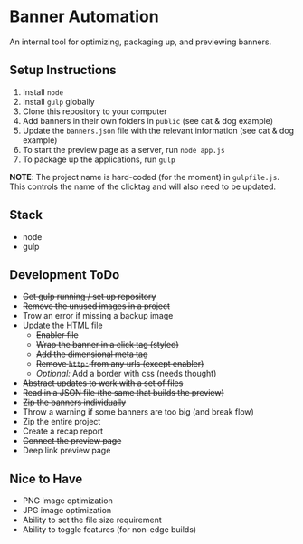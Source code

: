 # Banner Automation
An internal tool for optimizing, packaging up, and previewing banners.

## Setup Instructions
1. Install `node`
2. Install `gulp` globally
3. Clone this repository to your computer
4. Add banners in their own folders in `public` (see cat & dog example)
5. Update the `banners.json` file with the relevant information (see cat & dog example)
6. To start the preview page as a server, run `node app.js`
7. To package up the applications, run `gulp`

**NOTE**: The project name is hard-coded (for the moment) in `gulpfile.js`. This controls the name of the clicktag and will also need to be updated.

## Stack
- node
- gulp

## Development ToDo
- ~~Get gulp running / set up repository~~
- ~~Remove the unused images in a project~~
- Trow an error if missing a backup image
- Update the HTML file
    - ~~Enabler file~~
    - ~~Wrap the banner in a click tag (styled)~~
    - ~~Add the dimensional meta tag~~
    - ~~Remove `http:` from any urls (except enabler)~~
    - _Optional:_ Add a border with css (needs thought)
- ~~Abstract updates to work with a set of files~~
- ~~Read in a JSON file (the same that builds the preview)~~
- ~~Zip the banners individually~~
- Throw a warning if some banners are too big (and break flow)
- Zip the entire project
- Create a recap report
- ~~Connect the preview page~~
- Deep link preview page

## Nice to Have
- PNG image optimization
- JPG image optimization
- Ability to set the file size requirement
- Ability to toggle features (for non-edge builds)
